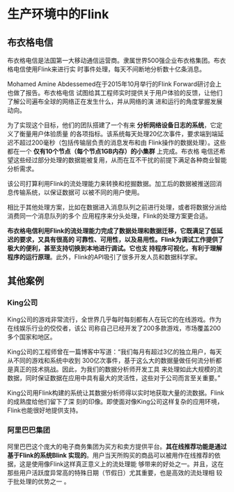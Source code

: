 生产环境中的Flink
================================================================================
## 布衣格电信
布衣格电信是法国第一大移动通信运营商。隶属世界500强企业布衣格集团。布衣格电信使用Flink来进行实
时事件处理，每天不间断地分析数十亿条消息。

Mohamed Amine Abdessemed在于2015年10月举行的Flink Forward研讨会上也做了报告。布衣格电信
试图给其工程师实时提供关于用户体验的反馈，让他们了解公司遍布全球的网络正在发生什么，并从网络的演
进和运行的角度掌握发展动向。

为了实现这个目标，他们的团队搭建了一个有来 **分析网络设备日志的系统**，它定义了衡量用户体验质量
的各项指标。该系统每天处理20亿次事件，要求端到端延迟不超过200毫秒（包括传输层负责的消息发布和由
Flink操作的数据处理）。这些都在一个 **仅有10个节点（每个节点1GB内存）的小集群** 上完成。布衣格
电信还希望这些经过部分处理的数据能被复用，从而在互不干扰的前提下满足各种商业智能分析需求。

该公司打算利用Flink的流处理能力来转换和挖掘数据。加工后的数据被推送回消息传输系统，以保证数据可
以被不同的用户使用。

相比于其他处理方案，比如在数据进入消息队列之前进行处理，或者将数据分派给消费同一个消息队列的多个
应用程序来分头处理，Flink的处理方案更合适。

**布衣格电信利用Flink的流处理能力完成了数据处理和数据迁移，它既满足了低延迟的要求，又具有很高的
可靠性、可用性，以及易用性。Flink为调试工作提供了极大的便利，甚至支持切换到本地进行调试。它也支
持程序可视化，有利于理解程序的运行原理**。此外，Flink的API吸引了很多开发人员和数据科学家。

## 其他案例

### King公司
King公司的游戏非常流行，全世界几乎每时每刻都有人在玩它的在线游戏。作为在线娱乐行业的佼佼者，该公
司称自己已经开发了200多款游戏，市场覆盖200多个国家和地区。

King公司的工程师曾在一篇博客中写道：“我们每月有超过3亿的独立用户，每天从不同的游戏和系统中收到
300亿次事件，基于这么大的数据量做任何流分析都是真正的技术挑战。因此，为我们的数据分析师开发工具
来处理如此大规模的流数据，同时保证数据在应用中具有最大的灵活性，这些对于公司而言至关重要。”

King公司用Flink构建的系统让其数据分析师得以实时地获取大量的流数据。Flink的成熟度给他们留下了深
刻的印像。即使面对像King公司这样复杂的应用环境，Flink也能很好地提供支持。

### 阿里巴巴集团
阿里巴巴这个庞大的电子商务集团为买方和卖方提供平台。**其在线推荐功能是通过基于Flink的系统Blink
实现的**。用户当天所购买的商品可以被用作在线推荐的依据，这是使用像Flink这样真正意义上的流处理能
够带来的好处之一。并且，这在那些用户活跃度异常高的特殊日期（节假日）尤其重要，也是高效的流处理相
较于批处理的优势之一 。
